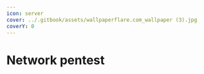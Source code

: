 ```yaml
---
icon: server
cover: ../.gitbook/assets/wallpaperflare.com_wallpaper (3).jpg
coverY: 0
---
```


# Network pentest

